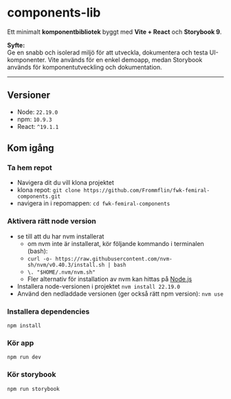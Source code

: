 # components-lib

Ett minimalt **komponentbibliotek** byggt med **Vite + React** och **Storybook 9**.

**Syfte:**  
Ge en snabb och isolerad miljö för att utveckla, dokumentera och testa UI-komponenter. Vite används för en enkel demoapp, medan Storybook används för komponentutveckling och dokumentation.

---

## Versioner

- Node: `22.19.0`
- npm: `10.9.3`
- React: `^19.1.1`

## Kom igång

### Ta hem repot

- Navigera dit du vill klona projektet
- klona repot: `git clone https://github.com/Frommflin/fwk-femiral-components.git`
- navigera in i repomappen: `cd fwk-femiral-components`

### Aktivera rätt node version

- se till att du har nvm installerat
  - om nvm inte är installerat, kör följande kommando i terminalen (bash):
  - `curl -o- https://raw.githubusercontent.com/nvm-sh/nvm/v0.40.3/install.sh | bash`
  - `\. "$HOME/.nvm/nvm.sh"`
  - Fler alternativ för installation av nvm kan hittas på [Node.js](https://nodejs.org/en/download)
- Installera node-versionen i projektet `nvm install 22.19.0`
- Använd den nedladdade versionen (ger också rätt npm version): `nvm use`

### Installera dependencies

`npm install`

### Kör app

`npm run dev`

### Kör storybook

`npm run storybook`
